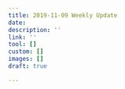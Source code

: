 ```yaml
---
title: 2019-11-09 Weekly Update
date: 
description: ''
link: ''
tool: []
custom: []
images: []
draft: true

---
```

